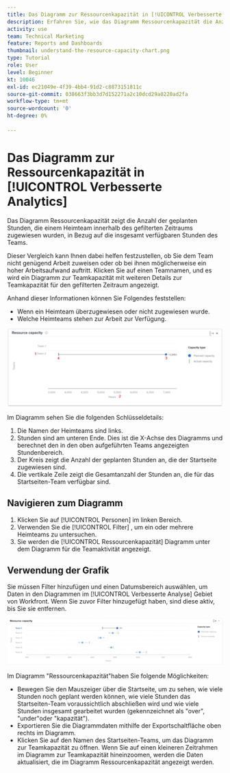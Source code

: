 ```yaml
---
title: Das Diagramm zur Ressourcenkapazität in [!UICONTROL Verbesserte Analytics]
description: Erfahren Sie, wie das Diagramm Ressourcenkapazität die Anzahl der geplanten Stunden anzeigt, die einem Heimteam innerhalb des gefilterten Zeitraums zugewiesen wurden, in Bezug auf die Gesamtzahl der verfügbaren Stunden des Teams.
activity: use
team: Technical Marketing
feature: Reports and Dashboards
thumbnail: understand-the-resource-capacity-chart.png
type: Tutorial
role: User
level: Beginner
kt: 10046
exl-id: ec21049e-4f39-4bb4-91d2-c8873151811c
source-git-commit: 038663f3bb3d7d152271a2c10dcd29a0220ad2fa
workflow-type: tm+mt
source-wordcount: '0'
ht-degree: 0%

---
```


# Das Diagramm zur Ressourcenkapazität in [!UICONTROL Verbesserte Analytics]

Das Diagramm Ressourcenkapazität zeigt die Anzahl der geplanten Stunden, die einem Heimteam innerhalb des gefilterten Zeitraums zugewiesen wurden, in Bezug auf die insgesamt verfügbaren Stunden des Teams.

Dieser Vergleich kann Ihnen dabei helfen festzustellen, ob Sie dem Team nicht genügend Arbeit zuweisen oder ob bei ihnen möglicherweise ein hoher Arbeitsaufwand auftritt. Klicken Sie auf einen Teamnamen, und es wird ein Diagramm zur Teamkapazität mit weiteren Details zur Teamkapazität für den gefilterten Zeitraum angezeigt.

Anhand dieser Informationen können Sie Folgendes feststellen:

* Wenn ein Heimteam überzugewiesen oder nicht zugewiesen wurde.
* Welche Heimteams stehen zur Arbeit zur Verfügung.

![Ein Bild mit einem Diagramm zur Ressourcenkapazität mit Zahlen zu Bereichen, die in den nachstehenden Aufzählungszeichen beschrieben werden](assets/section-3-2.png)

Im Diagramm sehen Sie die folgenden Schlüsseldetails:

1. Die Namen der Heimteams sind links.
1. Stunden sind am unteren Ende. Dies ist die X-Achse des Diagramms und berechnet den in den oben aufgeführten Teams angezeigten Stundenbereich.
1. Der Kreis zeigt die Anzahl der geplanten Stunden an, die der Startseite zugewiesen sind.
1. Die vertikale Zeile zeigt die Gesamtanzahl der Stunden an, die für das Startseiten-Team verfügbar sind.

## Navigieren zum Diagramm

1. Klicken Sie auf [!UICONTROL Personen] im linken Bereich.
1. Verwenden Sie die [!UICONTROL Filter] , um ein oder mehrere Heimteams zu untersuchen.
1. Sie werden die [!UICONTROL Ressourcenkapazität] Diagramm unter dem Diagramm für die Teamaktivität angezeigt.

## Verwendung der Grafik

Sie müssen Filter hinzufügen und einen Datumsbereich auswählen, um Daten in den Diagrammen im [!UICONTROL Verbesserte Analyse] Gebiet von Workfront. Wenn Sie zuvor Filter hinzugefügt haben, sind diese aktiv, bis Sie sie entfernen.

![Ein Bild mit einem Diagramm zur Ressourcenkapazität](assets/section-3-3.png)

Im Diagramm &quot;Ressourcenkapazität&quot;haben Sie folgende Möglichkeiten:

* Bewegen Sie den Mauszeiger über die Startseite, um zu sehen, wie viele Stunden noch geplant werden können, wie viele Stunden das Startseiten-Team voraussichtlich abschließen wird und wie viele Stunden insgesamt gearbeitet wurden (gekennzeichnet als &quot;over&quot;, &quot;under&quot;oder &quot;kapazität&quot;).
* Exportieren Sie die Diagrammdaten mithilfe der Exportschaltfläche oben rechts im Diagramm.
* Klicken Sie auf den Namen des Startseiten-Teams, um das Diagramm zur Teamkapazität zu öffnen. Wenn Sie auf einen kleineren Zeitrahmen im Diagramm zur Teamkapazität hineinzoomen, werden die Daten aktualisiert, die im Diagramm Ressourcenkapazität angezeigt werden.
